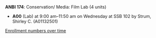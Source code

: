 **ANBI 174**: Conservation/ Media: Film Lab (4 units)

- **A00** (Lab) at 9:00 am–11:50 am on Wednesday at SSB 102 by Strum, Shirley C. (A01132501)

[Enrollment numbers over time](./ANBI174.tsv)
